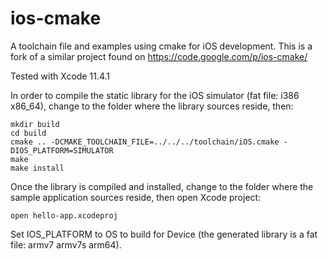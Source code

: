 ios-cmake
=========

A toolchain file and examples using cmake for iOS development. This is a fork of a similar project found on https://code.google.com/p/ios-cmake/

Tested with Xcode 11.4.1

In order to compile the static library for the iOS simulator (fat file: i386 x86_64), change to the folder where the library sources reside, then:

	mkdir build
	cd build
 	cmake .. -DCMAKE_TOOLCHAIN_FILE=../../../toolchain/iOS.cmake -DIOS_PLATFORM=SIMULATOR
 	make
 	make install

 Once the library is compiled and installed, change to the folder where the sample application sources reside, then open Xcode project:

 	open hello-app.xcodeproj


Set IOS_PLATFORM to OS to build for Device (the generated library is a fat file: armv7 armv7s arm64).
